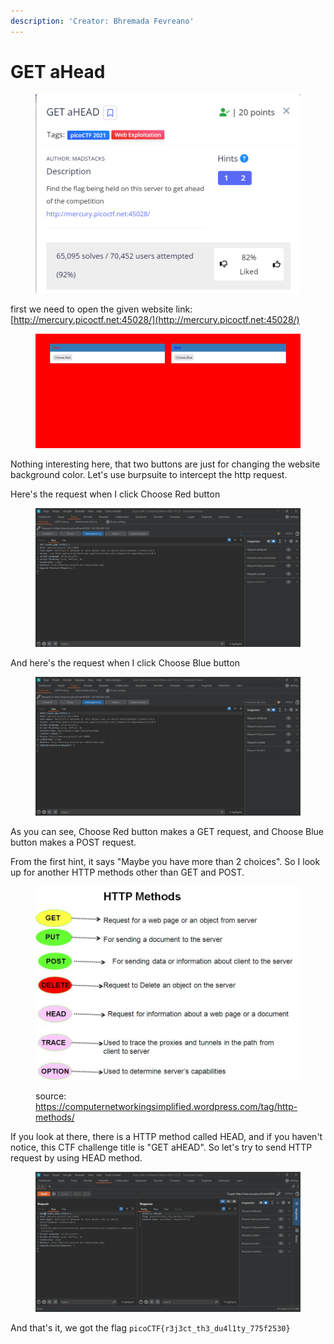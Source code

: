 ```yaml
---
description: 'Creator: Bhremada Fevreano'
---
```


# GET aHead

<figure><img src="../../.gitbook/assets/image.png" alt=""><figcaption></figcaption></figure>

first we need to open the given website link: [http://mercury.picoctf.net:45028/](http://mercury.picoctf.net:45028/)

<figure><img src="../../.gitbook/assets/image (1).png" alt=""><figcaption></figcaption></figure>

Nothing interesting here, that two buttons are just for changing the website background color. Let's use burpsuite to intercept the http request.

Here's the request when I click Choose Red button

<figure><img src="../../.gitbook/assets/image (2).png" alt=""><figcaption></figcaption></figure>

And here's the request when I click Choose Blue button

<figure><img src="../../.gitbook/assets/image (3).png" alt=""><figcaption></figcaption></figure>

As you can see, Choose Red button makes a GET request, and Choose Blue button makes a POST request.&#x20;

From the first hint, it says "Maybe you have more than 2 choices". So I look up for another HTTP methods other than GET and POST.

<figure><img src="../../.gitbook/assets/image (4).png" alt=""><figcaption><p>source: <a href="https://computernetworkingsimplified.wordpress.com/tag/http-methods/">https://computernetworkingsimplified.wordpress.com/tag/http-methods/</a></p></figcaption></figure>

If you look at there, there is a HTTP method called HEAD, and if you haven't notice, this CTF challenge title is "GET aHEAD". So let's try to send HTTP request by using HEAD method.

<figure><img src="../../.gitbook/assets/image (5).png" alt=""><figcaption></figcaption></figure>

And that's it, we got the flag `picoCTF{r3j3ct_th3_du4l1ty_775f2530}`
